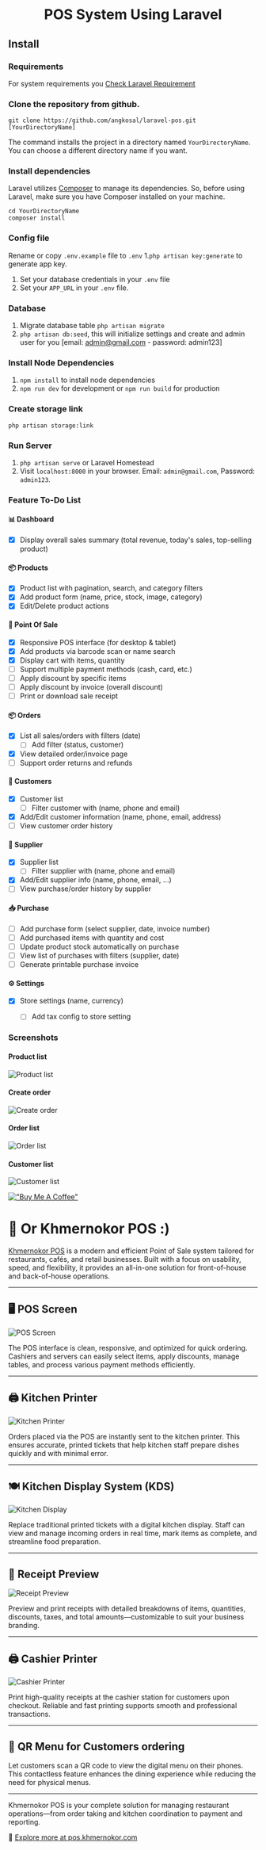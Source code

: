 <p align="center">
    <h1 align="center">POS System Using Laravel</h1>
</p>

## Install

### Requirements

For system requirements you [Check Laravel Requirement](https://laravel.com/docs/10.x/deployment#server-requirements)

### Clone the repository from github.

    git clone https://github.com/angkosal/laravel-pos.git [YourDirectoryName]

The command installs the project in a directory named `YourDirectoryName`. You can choose a different
directory name if you want.

### Install dependencies

Laravel utilizes [Composer](https://getcomposer.org/) to manage its dependencies. So, before using Laravel, make sure you have Composer installed on your machine.

    cd YourDirectoryName
    composer install

### Config file

Rename or copy `.env.example` file to `.env` 1.`php artisan key:generate` to generate app key.

1. Set your database credentials in your `.env` file
1. Set your `APP_URL` in your `.env` file.

### Database

1. Migrate database table `php artisan migrate`
1. `php artisan db:seed`, this will initialize settings and create and admin user for you [email: admin@gmail.com - password: admin123]

### Install Node Dependencies

1. `npm install` to install node dependencies
1. `npm run dev` for development or `npm run build` for production

### Create storage link

`php artisan storage:link`

### Run Server

1. `php artisan serve` or Laravel Homestead
1. Visit `localhost:8000` in your browser. Email: `admin@gmail.com`, Password: `admin123`.
 <!-- 1. Online demo: [pos.khmernokor.com](https://pos.khmernokor.com/) -->

### Feature To-Do List

#### 📊 Dashboard
- [x] Display overall sales summary (total revenue, today's sales, top-selling product)

#### 📦 Products
- [x] Product list with pagination, search, and category filters
- [x] Add product form (name, price, stock, image, category)
- [x] Edit/Delete product actions

#### 🛒 Point Of Sale
- [x] Responsive POS interface (for desktop & tablet)
- [x] Add products via barcode scan or name search
- [x] Display cart with items, quantity
- [ ] Support multiple payment methods (cash, card, etc.)
- [ ] Apply discount by specific items
- [ ] Apply discount by invoice (overall discount)
- [ ] Print or download sale receipt

#### 📦 Orders
- [x] List all sales/orders with filters (date)
    - [ ] Add filter (status, customer)
- [x] View detailed order/invoice page
- [ ] Support order returns and refunds

#### 👥 Customers
- [x] Customer list
    - [ ] Filter customer with (name, phone and email)
- [x] Add/Edit customer information (name, phone, email, address)
- [ ] View customer order history

#### 🚚 Supplier
- [x] Supplier list
    - [ ] Filter supplier with (name, phone and email)
- [x] Add/Edit supplier info (name, phone, email, ...)
- [ ] View purchase/order history by supplier

#### 📥 Purchase
- [ ] Add purchase form (select supplier, date, invoice number)
- [ ] Add purchased items with quantity and cost
- [ ] Update product stock automatically on purchase
- [ ] View list of purchases with filters (supplier, date)
- [ ] Generate printable purchase invoice

#### ⚙️ Settings
- [x] Store settings (name, currency)
    - [ ] Add tax config to store setting


### Screenshots

#### Product list

![Product list](https://raw.githubusercontent.com/angkosal/laravel-pos/master/screenshots/products_list.png)

#### Create order

![Create order](https://raw.githubusercontent.com/angkosal/laravel-pos/master/screenshots/pos.png)

#### Order list

![Order list](https://raw.githubusercontent.com/angkosal/laravel-pos/master/screenshots/order_list.png)

#### Customer list

![Customer list](https://raw.githubusercontent.com/angkosal/laravel-pos/master/screenshots/customer_list.png)

[!["Buy Me A Coffee"](https://www.buymeacoffee.com/assets/img/custom_images/orange_img.png)](https://www.buymeacoffee.com/angkosal)


# 🌟 Or Khmernokor POS :)

[Khmernokor POS](https://pos.khmernokor.com) is a modern and efficient Point of Sale system tailored for restaurants, cafés, and retail businesses. Built with a focus on usability, speed, and flexibility, it provides an all-in-one solution for front-of-house and back-of-house operations.

---

## 🖥️ POS Screen
![POS Screen](https://raw.githubusercontent.com/angkosal/laravel-pos/master/screenshots/khmernokor-pos/pos.png)

The POS interface is clean, responsive, and optimized for quick ordering. Cashiers and servers can easily select items, apply discounts, manage tables, and process various payment methods efficiently.

---

## 🖨️ Kitchen Printer
![Kitchen Printer](https://raw.githubusercontent.com/angkosal/laravel-pos/master/screenshots/khmernokor-pos/kitchen-printer.jpg)

Orders placed via the POS are instantly sent to the kitchen printer. This ensures accurate, printed tickets that help kitchen staff prepare dishes quickly and with minimal error.

---

## 🍽️ Kitchen Display System (KDS)
![Kitchen Display](https://raw.githubusercontent.com/angkosal/laravel-pos/master/screenshots/khmernokor-pos/kitchen-display.png)

Replace traditional printed tickets with a digital kitchen display. Staff can view and manage incoming orders in real time, mark items as complete, and streamline food preparation.

---

## 🧾 Receipt Preview
![Receipt Preview](https://raw.githubusercontent.com/angkosal/laravel-pos/master/screenshots/khmernokor-pos/receipt-preview.png)

Preview and print receipts with detailed breakdowns of items, quantities, discounts, taxes, and total amounts—customizable to suit your business branding.

---

## 🖨️ Cashier Printer
![Cashier Printer](https://raw.githubusercontent.com/angkosal/laravel-pos/master/screenshots/khmernokor-pos/cashier-printer.jpg)

Print high-quality receipts at the cashier station for customers upon checkout. Reliable and fast printing supports smooth and professional transactions.

---

## 📱 QR Menu for Customers ordering
<!-- ![QR Menu](https://raw.githubusercontent.com/angkosal/laravel-pos/master/screenshots/khmernokor-pos/qr-menu.png) -->

Let customers scan a QR code to view the digital menu on their phones. This contactless feature enhances the dining experience while reducing the need for physical menus.

---

Khmernokor POS is your complete solution for managing restaurant operations—from order taking and kitchen coordination to payment and reporting.

🔗 [Explore more at pos.khmernokor.com](https://pos.khmernokor.com)

